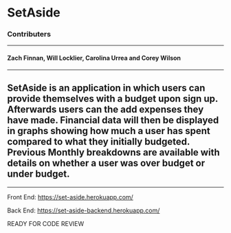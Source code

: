 # SetAside

### Contributers

---

#### Zach Finnan, Will Locklier, Carolina Urrea and Corey Wilson

---

## SetAside is an application in which users can provide themselves with a budget upon sign up. Afterwards users can the add expenses they have made. Financial data will then be displayed in graphs showing how much a user has spent compared to what they initially budgeted. Previous Monthly breakdowns are available with details on whether a user was over budget or under budget.

---

Front End: https://set-aside.herokuapp.com/

Back End: https://set-aside-backend.herokuapp.com/

READY FOR CODE REVIEW
